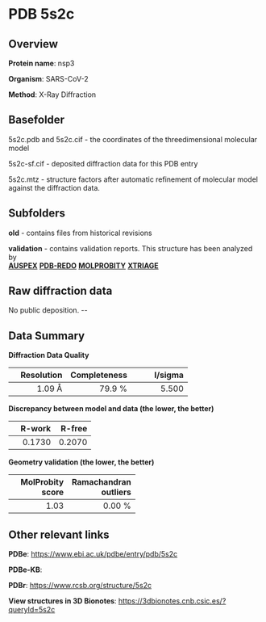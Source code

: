 # PDB 5s2c

## Overview

**Protein name**: nsp3

**Organism**: SARS-CoV-2

**Method**: X-Ray Diffraction



## Basefolder

5s2c.pdb and 5s2c.cif - the coordinates of the threedimensional molecular model

5s2c-sf.cif - deposited diffraction data for this PDB entry

5s2c.mtz - structure factors after automatic refinement of molecular model against the diffraction data.

## Subfolders



**old** - contains files from historical revisions

**validation** - contains validation reports. This structure has been analyzed by <br>[**AUSPEX**](https://github.com/thorn-lab/coronavirus_structural_task_force/tree/master/pdb/nsp3/SARS-CoV-2/5s2c/validation/auspex) [**PDB-REDO**](https://github.com/thorn-lab/coronavirus_structural_task_force/tree/master/pdb/nsp3/SARS-CoV-2/5s2c/validation/pdb-redo) [**MOLPROBITY**](https://github.com/thorn-lab/coronavirus_structural_task_force/tree/master/pdb/nsp3/SARS-CoV-2/5s2c/validation/molprobity) [**XTRIAGE**](https://github.com/thorn-lab/coronavirus_structural_task_force/blob/master/pdb/nsp3/SARS-CoV-2/5s2c/validation/Xtriage_output.log)  



## Raw diffraction data

No public deposition. --<br> 

## Data Summary
**Diffraction Data Quality**

|   | Resolution | Completeness| I/sigma |
|---|-------------:|----------------:|--------------:|
|   |1.09 Å|79.9  %|<img width=50/>5.500|

**Discrepancy between model and data (the lower, the better)**

|   | **R-work**| **R-free**   
|---|-------------:|----------------:|           
||  0.1730|  0.2070|

**Geometry validation (the lower, the better)**

|   |**MolProbity<br>score**| **Ramachandran<br>outliers** 
|---|-------------:|----------------:|
||  1.03|  0.00 %|

 

 



## Other relevant links 
**PDBe**:  https://www.ebi.ac.uk/pdbe/entry/pdb/5s2c

**PDBe-KB**:  
 
**PDBr**: https://www.rcsb.org/structure/5s2c 

**View structures in 3D Bionotes**: https://3dbionotes.cnb.csic.es/?queryId=5s2c

